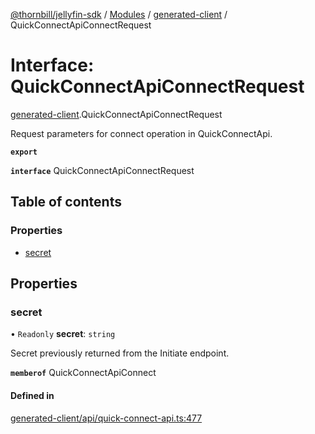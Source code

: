 [@thornbill/jellyfin-sdk](../README.md) / [Modules](../modules.md) / [generated-client](../modules/generated_client.md) / QuickConnectApiConnectRequest

# Interface: QuickConnectApiConnectRequest

[generated-client](../modules/generated_client.md).QuickConnectApiConnectRequest

Request parameters for connect operation in QuickConnectApi.

**`export`**

**`interface`** QuickConnectApiConnectRequest

## Table of contents

### Properties

- [secret](generated_client.QuickConnectApiConnectRequest.md#secret)

## Properties

### secret

• `Readonly` **secret**: `string`

Secret previously returned from the Initiate endpoint.

**`memberof`** QuickConnectApiConnect

#### Defined in

[generated-client/api/quick-connect-api.ts:477](https://github.com/thornbill/jellyfin-sdk-typescript/blob/eb13db7/src/generated-client/api/quick-connect-api.ts#L477)
